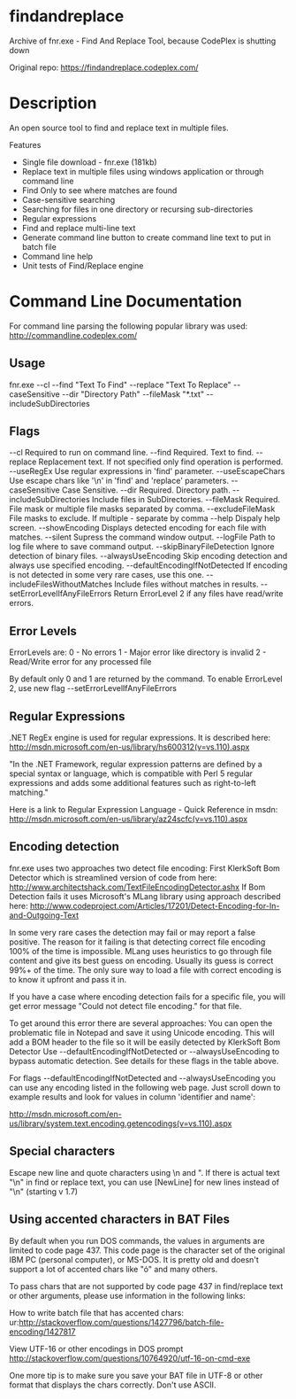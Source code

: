 # findandreplace
Archive of fnr.exe - Find And Replace Tool, because CodePlex is shutting down

Original repo: https://findandreplace.codeplex.com/

# Description

An open source tool to find and replace text in multiple files.

Features

* Single file download - fnr.exe (181kb)
* Replace text in multiple files using windows application or through command line
* Find Only to see where matches are found
* Case-sensitive searching
* Searching for files in one directory or recursing sub-directories
* Regular expressions
* Find and replace multi-line text
* Generate command line button to create command line text to put in batch file
* Command line help
* Unit tests of Find/Replace engine

# Command Line Documentation

For command line parsing the following popular library was used:
http://commandline.codeplex.com/

## Usage

fnr.exe --cl --find "Text To Find" --replace "Text To Replace" --caseSensitive --dir "Directory Path" --fileMask "*.txt" --includeSubDirectories

## Flags

--cl	Required to run on command line.
--find	Required. Text to find.
--replace	Replacement text. If not specified only find operation is performed.
--useRegEx	Use regular expressions in 'find' parameter.
--useEscapeChars	Use escape chars like '\n' in 'find' and 'replace' parameters.
--caseSensitive	Case Sensitive.
--dir	Required. Directory path.
--includeSubDirectories	Include files in SubDirectories.
--fileMask	Required. File mask or multiple file masks separated by comma.
--excludeFileMask	File masks to exclude. If multiple - separate by comma
--help	Dispaly help screen.
--showEncoding	Displays detected encoding for each file with matches.
--silent	Supress the command window output.
--logFile	Path to log file where to save command output.
--skipBinaryFileDetection	Ignore detection of binary files.
--alwaysUseEncoding	Skip encoding detection and always use specified encoding.
--defaultEncodingIfNotDetected	If encoding is not detected in some very rare cases, use this one.
--includeFilesWithoutMatches	Include files without matches in results.
--setErrorLevelIfAnyFileErrors	Return ErrorLevel 2 if any files have read/write errors.

## Error Levels

ErrorLevels are:
0 - No errors
1 - Major error like directory is invalid
2 - Read/Write error for any processed file

By default only 0 and 1 are returned by the command. To enable ErrorLevel 2, use new flag --setErrorLevelIfAnyFileErrors

## Regular Expressions

.NET RegEx engine is used for regular expressions. It is described here:
http://msdn.microsoft.com/en-us/library/hs600312(v=vs.110).aspx

"In the .NET Framework, regular expression patterns are defined by a special syntax or language, which is compatible with Perl 5 regular expressions and adds some additional features such as right-to-left matching."

Here is a link to Regular Expression Language - Quick Reference in msdn:
http://msdn.microsoft.com/en-us/library/az24scfc(v=vs.110).aspx

## Encoding detection

fnr.exe uses two approaches two detect file encoding:
First KlerkSoft Bom Detector which is streamlined version of code from here:
http://www.architectshack.com/TextFileEncodingDetector.ashx
If Bom Detection fails it uses Microsoft's MLang library using approach described here:
http://www.codeproject.com/Articles/17201/Detect-Encoding-for-In-and-Outgoing-Text

In some very rare cases the detection may fail or may report a false positive. The reason for it failing is that detecting correct file encoding 100% of the time is impossible. MLang uses heuristics to go through file content and give its best guess on encoding. Usually its guess is correct 99%+ of the time. The only sure way to load a file with correct encoding is to know it upfront and pass it in.

If you have a case where encoding detection fails for a specific file, you will get error message "Could not detect file encoding." for that file. 

To get around this error there are several approaches:
You can open the problematic file in Notepad and save it using Unicode encoding. This will add a BOM header to the file so it will be easily detected by KlerkSoft Bom Detector
Use --defaultEncodingIfNotDetected or --alwaysUseEncoding to bypass automatic detection. See details for these flags in the table above.

For flags --defaultEncodingIfNotDetected and --alwaysUseEncoding you can use any encoding listed in the following web page. Just scroll down to example results and look for values in column 'identifier and name':

http://msdn.microsoft.com/en-us/library/system.text.encoding.getencodings(v=vs.110).aspx

## Special characters

Escape new line and quote characters using \n and \". If there is actual text "\n" in find or replace text, you can use [NewLine] for new lines instead of "\n" (starting v 1.7)

## Using accented characters in BAT Files

By default when you run DOS commands, the values in arguments are limited to code page 437. This code page is the character set of the original IBM PC (personal computer), or MS-DOS. It is pretty old and doesn't support a lot of accented chars like "ó" and many others.

To pass chars that are not supported by code page 437 in find/replace text or other arguments, please use information in the following links:

How to write batch file that has accented chars:
ur:http://stackoverflow.com/questions/1427796/batch-file-encoding/1427817

View UTF-16 or other encodings in DOS prompt
http://stackoverflow.com/questions/10764920/utf-16-on-cmd-exe

One more tip is to make sure you save your BAT file in UTF-8 or other format that displays the chars correctly. Don't use ASCII.
